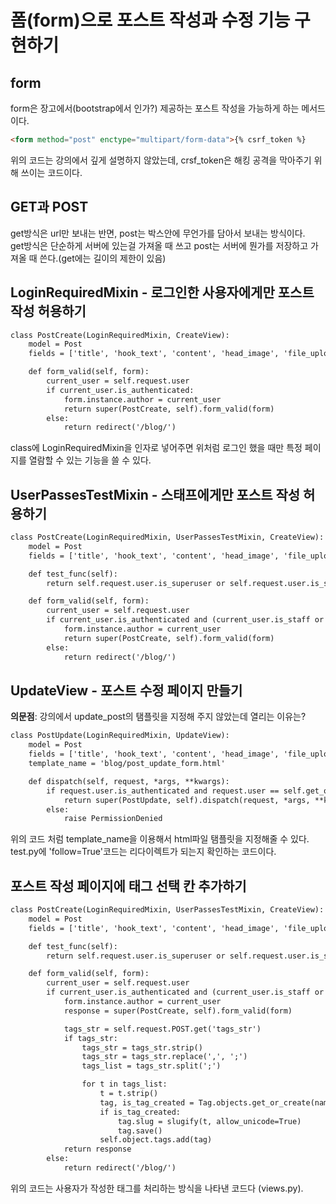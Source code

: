 # 폼(form)으로 포스트 작성과 수정 기능 구현하기
## form
form은 장고에서(bootstrap에서 인가?) 제공하는 포스트 작성을 가능하게 하는 메서드이다.  
```HTML
<form method="post" enctype="multipart/form-data">{% csrf_token %}
```
위의 코드는 강의에서 깊게 설명하지 않았는데, crsf_token은 해킹 공격을 막아주기 위해 쓰이는 코드이다.  

## GET과 POST
get방식은 url만 보내는 반면, post는 박스안에 무언가를 담아서 보내는 방식이다.  
get방식은 단순하게 서버에 있는걸 가져올 때 쓰고 post는 서버에 뭔가를 저장하고 가져올 때 쓴다.(get에는 길이의 제한이 있음)  

## LoginRequiredMixin - 로그인한 사용자에게만 포스트 작성 허용하기
```HTML
class PostCreate(LoginRequiredMixin, CreateView):
    model = Post
    fields = ['title', 'hook_text', 'content', 'head_image', 'file_upload', 'category']

    def form_valid(self, form):
        current_user = self.request.user
        if current_user.is_authenticated:
            form.instance.author = current_user
            return super(PostCreate, self).form_valid(form)
        else:
            return redirect('/blog/')
```
class에 LoginRequiredMixin을 인자로 넣어주면 위처럼 로그인 했을 때만 특정 페이지를 열람할 수 있는 기능을 쓸 수 있다.  
## UserPassesTestMixin - 스태프에게만 포스트 작성 허용하기
```HTML
class PostCreate(LoginRequiredMixin, UserPassesTestMixin, CreateView):
    model = Post
    fields = ['title', 'hook_text', 'content', 'head_image', 'file_upload', 'category']

    def test_func(self):
        return self.request.user.is_superuser or self.request.user.is_staff

    def form_valid(self, form):
        current_user = self.request.user
        if current_user.is_authenticated and (current_user.is_staff or current_user.is_superuser):
            form.instance.author = current_user
            return super(PostCreate, self).form_valid(form)
        else:
            return redirect('/blog/')
```
## UpdateView - 포스트 수정 페이지 만들기
**의문점**: 강의에서 update_post의 탬플릿을 지정해 주지 않았는데 열리는 이유는?
```HTML
class PostUpdate(LoginRequiredMixin, UpdateView):
    model = Post
    fields = ['title', 'hook_text', 'content', 'head_image', 'file_upload', 'category']
    template_name = 'blog/post_update_form.html'

    def dispatch(self, request, *args, **kwargs):
        if request.user.is_authenticated and request.user == self.get_object().author:
            return super(PostUpdate, self).dispatch(request, *args, **kwargs)
        else:
            raise PermissionDenied
```
위의 코드 처럼 template_name을 이용해서 html파일 탬플릿을 지정해줄 수 있다.  
test.py에 'follow=True'코드는 리다이렉트가 되는지 확인하는 코드이다.  
## 포스트 작성 페이지에 태그 선택 칸 추가하기
```HTML
class PostCreate(LoginRequiredMixin, UserPassesTestMixin, CreateView):
    model = Post
    fields = ['title', 'hook_text', 'content', 'head_image', 'file_upload', 'category']

    def test_func(self):
        return self.request.user.is_superuser or self.request.user.is_staff

    def form_valid(self, form):
        current_user = self.request.user
        if current_user.is_authenticated and (current_user.is_staff or current_user.is_superuser):
            form.instance.author = current_user
            response = super(PostCreate, self).form_valid(form)

            tags_str = self.request.POST.get('tags_str')
            if tags_str:
                tags_str = tags_str.strip()
                tags_str = tags_str.replace(',', ';')
                tags_list = tags_str.split(';')

                for t in tags_list:
                    t = t.strip()
                    tag, is_tag_created = Tag.objects.get_or_create(name=t)
                    if is_tag_created:
                        tag.slug = slugify(t, allow_unicode=True)
                        tag.save()
                    self.object.tags.add(tag)
            return response
        else:
            return redirect('/blog/')
```
위의 코드는 사용자가 작성한 태그를 처리하는 방식을 나타낸 코드다 (views.py). 
